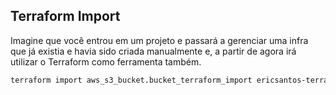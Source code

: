 ## Terraform Import

Imagine que você entrou em um projeto e passará a gerenciar uma infra que já existia e havia sido criada manualmente e, a partir de agora irá utilizar o Terraform como ferramenta também.

```sh
terraform import aws_s3_bucket.bucket_terraform_import ericsantos-terraform-import
```
